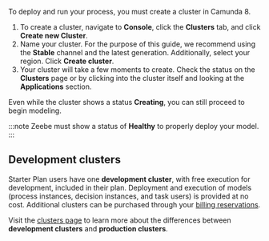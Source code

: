 ---
---

To deploy and run your process, you must create a cluster in Camunda 8.

1. To create a cluster, navigate to **Console**, click the **Clusters** tab, and click **Create new Cluster**.
2. Name your cluster. For the purpose of this guide, we recommend using the **Stable** channel and the latest generation. Additionally, select your region. Click **Create cluster**.
3. Your cluster will take a few moments to create. Check the status on the **Clusters** page or by clicking into the cluster itself and looking at the **Applications** section.

Even while the cluster shows a status **Creating**, you can still proceed to begin modeling.

:::note
Zeebe must show a status of **Healthy** to properly deploy your model.
:::

## Development clusters

Starter Plan users have one **development cluster**, with free execution for development, included in their plan.
Deployment and execution of models (process instances, decision instances, and task users) is provided at no cost.
Additional clusters can be purchased through your [billing reservations](/components/console/manage-plan/update-billing-reservations.md).

Visit the [clusters page](/components/concepts/clusters.md) to learn more about the differences between **development clusters** and **production clusters**.
